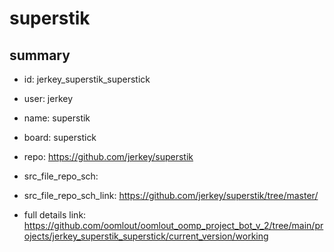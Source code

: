 # superstik
 
## summary 
* id: jerkey_superstik_superstick
* user: jerkey
* name: superstik
* board: superstick
* repo: https://github.com/jerkey/superstik



* src_file_repo_sch: 
* src_file_repo_sch_link: https://github.com/jerkey/superstik/tree/master/
* full details link: https://github.com/oomlout/oomlout_oomp_project_bot_v_2/tree/main/projects/jerkey_superstik_superstick/current_version/working  






